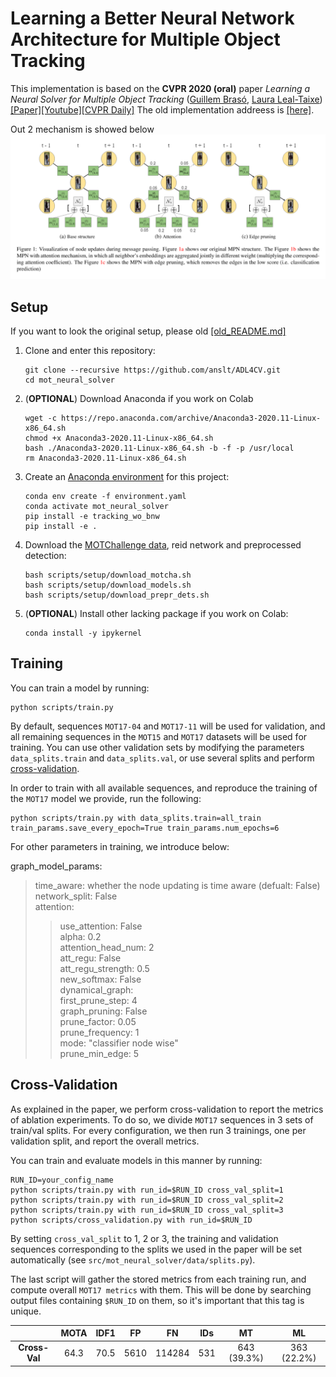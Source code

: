 # Learning a Better Neural Network Architecture for Multiple Object Tracking

This implementation is based on the **CVPR 2020 (oral)** paper *Learning a Neural Solver for Multiple Object Tracking* ([Guillem Brasó](https://dvl.in.tum.de/team/braso/), [Laura Leal-Taixe](https://dvl.in.tum.de/team/lealtaixe/))
[[Paper]](https://arxiv.org/abs/1912.07515)[[Youtube]](https://www.youtube.com/watch?v=YWEirYMaLWc)[[CVPR Daily]](https://www.rsipvision.com/ComputerVisionNews-2020July/55/)
The old implementation addreess is [[here]](https://github.com/dvl-tum/mot_neural_solver).

Out 2 mechanism is showed below
![Method Visualization](data/pic_1.png)

## Setup

If you want to look the original setup, please old [[old_README.md]](https://github.com/anslt/ADL4CV/blob/master/old_README.md)

1. Clone and enter this repository:
   ```
   git clone --recursive https://github.com/anslt/ADL4CV.git
   cd mot_neural_solver
   ```
2. (**OPTIONAL**) Download Anaconda if you work on Colab
    ```
    wget -c https://repo.anaconda.com/archive/Anaconda3-2020.11-Linux-x86_64.sh
    chmod +x Anaconda3-2020.11-Linux-x86_64.sh
    bash ./Anaconda3-2020.11-Linux-x86_64.sh -b -f -p /usr/local
    rm Anaconda3-2020.11-Linux-x86_64.sh
    ```
3. Create an [Anaconda environment](https://docs.conda.io/projects/conda/en/latest/user-guide/tasks/manage-environments.html) for this project:
    ```
    conda env create -f environment.yaml
    conda activate mot_neural_solver
    pip install -e tracking_wo_bnw
    pip install -e .
    ```
4. Download the [MOTChallenge data](https://motchallenge.net/), reid network and preprocessed detection:
    ```
    bash scripts/setup/download_motcha.sh
    bash scripts/setup/download_models.sh
    bash scripts/setup/download_prepr_dets.sh
    ```
5. (**OPTIONAL**) Install other lacking package if you work on Colab:
    ```
    conda install -y ipykernel
    ```

## Training
You can train a model by running:
```
python scripts/train.py 
```
By default, sequences `MOT17-04` and `MOT17-11` will be used for validation, and all remaining sequences in the `MOT15`
and `MOT17` datasets will be used for training. You can use other validation sets by
modifying the parameters `data_splits.train` and `data_splits.val`, or use several splits and perform [cross-validation](#Cross-Validation).

In order to train with all available sequences, and reproduce the training of the `MOT17` model we provide, run the following:
```
python scripts/train.py with data_splits.train=all_train train_params.save_every_epoch=True train_params.num_epochs=6
```

For other parameters in training, we introduce below:

graph_model_params: <br />
> time_aware: whether the node updating is time aware (defualt: False) <br />
> network_split: False <br />
> attention: <br />
>>    use_attention: False <br />
    alpha: 0.2 <br />
    attention_head_num: 2 <br />
    att_regu: False <br />
    att_regu_strength: 0.5 <br />
    new_softmax: False <br />
  dynamical_graph: <br />
    first_prune_step: 4 <br />
    graph_pruning: False <br />
    prune_factor: 0.05 <br />
    prune_frequency: 1 <br />
    mode: "classifier node wise" <br />
    prune_min_edge: 5 <br />

 
## Cross-Validation
As explained in the paper, we perform cross-validation to report the metrics of ablation experiments.
To do so, we divide `MOT17` sequences in 3 sets of train/val splits. For every configuration, we then run
3 trainings, one per validation split, and report the overall metrics.

You can train and evaluate models in this manner by running:
```
RUN_ID=your_config_name
python scripts/train.py with run_id=$RUN_ID cross_val_split=1
python scripts/train.py with run_id=$RUN_ID cross_val_split=2
python scripts/train.py with run_id=$RUN_ID cross_val_split=3
python scripts/cross_validation.py with run_id=$RUN_ID
```
By setting `cross_val_split` to 1, 2 or 3, the training and validation sequences corresponding
to the splits we used in the paper will be set automatically (see `src/mot_neural_solver/data/splits.py`).

The last script will gather the stored metrics from each training run, and compute overall `MOT17 metrics` with them.
This will be done by searching output files containing `$RUN_ID` on them, so it's important that this tag is unique.

|           | MOTA         | IDF1           |       FP     |     FN     |     IDs      |     MT              |     ML       |
|  :---:    | :---:        |     :---:      |    :---:     | :---:      |    :---:     |   :---:             |  :---:       |
| **Cross-Val** |     64.3     |     70.5       |    5610      |   114284   |     531      |     643 (39.3%)     |  363  (22.2%)|









